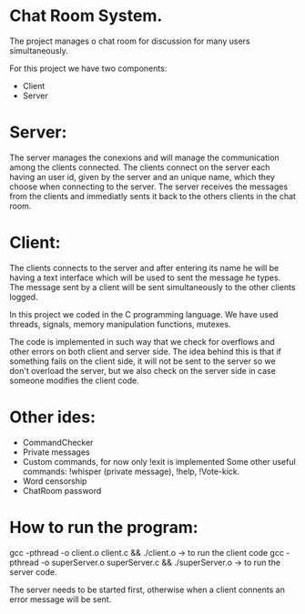 # Chat Room System.

The project manages o chat room for discussion for many users simultaneously.


For this project we have two components:
- Client
- Server

# Server:

 The server manages the conexions and will manage the communication among the clients connected.
The clients connect on the server each having an user id, given by the server and an unique name, which they choose when connecting to the server.
The server receives the messages from the clients and immediatly sents it back to the others clients in the chat room.

# Client:

 The clients connects to the server and after entering its name he will be having a text interface which will be used to sent the message he types.
The message sent by a client will be sent simultaneously to the other clients logged.

In this project we coded in the C programming language.
 We have used threads, signals, memory manipulation functions, mutexes.

The code is implemented in such way that we check for overflows and other errors on both client and server side.
The idea behind this is that if something fails on the client side, it will not be sent to the server so we don't overload the server, but we also check on 
the server side in case someone modifies the client code.

# Other ides:

- CommandChecker
- Private messages
- Custom commands, for now only !exit is implemented
    Some other useful commands: !whisper (private message), !help, !Vote-kick.
- Word censorship
- ChatRoom password
    
    
# How to run the program:

gcc -pthread -o client.o client.c && ./client.o -> to run the client code
gcc -pthread -o superServer.o superServer.c && ./superServer.o -> to run the server code.

The server needs to be started first, otherwise when a client connents an error message will be sent.

